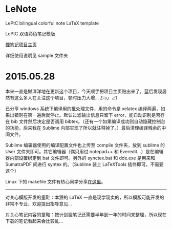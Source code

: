 LeNote
======

LePtC bilingual colorful note LaTeX template

LePtC 双语彩色笔记模版

[狸笔记项目主页](http://leptc.github.io/lenote/)

详细使用说明见 sample 文件夹


2015.05.28
======

本来一直是懒洋洋地在更新这个项目，今天顺手把项目主页贴出来了，蓝后发现居然有这么多人在关注这个项目，顿时压力大增…  _Σ:з」∠)_

已分享 windows 系统下编译用的批处理文件，用的命令是 xelatex 编译两遍，如果出错则在第一遍后就停止。默认过滤输出信息只留下 error，能自动识别是否存在 bib 文件然后决定是否调用 bibtex。（还有一个如果编译成功则自动隐藏控制台的功能，后来我在 Sublime 内部实现了所以就注释掉了。）最后清理编译残余的中间文件。

Sublime 编辑器使用的编译配置文件也上传至 compile 文件夹，放到 sublime 的 User 文件夹即可。其它编辑器（偶只用过 notepad++ 和 Everedit…）是在编辑器内部设置绑定到 bat 文件即可。另外的 synctex.bat 和 dde.exe 是用来和 SumatraPDF 间进行 syntex 的。（Sublime 装上 LaTeXTools 插件即可，不需要这个）

Linux 下的 makefile 文件有热心同学分享[在这里](https://github.com/LePtC/LeNote/issues/2)。

---

对关心模版开发的童鞋：本狸的 LaTeX 一直是现学现卖的，所以模版可能开发的非常不专业，欢迎提出指导意见…

对关心笔记内容的童鞋：按计划狸笔记还需要半年到一年的时间来整理，所以现在下载的笔记看起来会比较乱…


